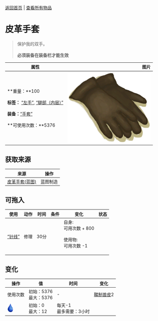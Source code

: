 [返回首页](index.md)   |  [查看所有物品](object.md)
# 皮革手套  
> 保护我的双手。<br><br><b>必须装备在装备栏才能生效</b>  
  
  属性  |   图片   
 ----  |  ----:   
 **重量：**100<br><br>**标签：**	[“左手”](tag_Hands.md), [“腿部（内层）”](tag_Clothing.md)<br><br>**装备：**[“手套”](eTag_Hands.md)<br><br>**可使用次数：**5376  |  ![](Sprite/GlovesLeather.png)   
  
## 获取来源  
来源  |  操作  
----  |  ----  
[皮革手套(蓝图)](Bp_LeatherGloves.md)  |  蓝图制造  
## 可拖入  
使用  |  动作  |  时间  |  条件  |  变化  |  状态  
----  |  ----  |  ----  |  ----  |  ----  |  ----  
[“针线”](tag_ThreadedNeedle.md)  |  修理  |  30分  |    |  自身:<br>可用次数 + 800<br><br>使用物:<br>可用次数  -1<br><br>  |    
## 变化  
操作  |  值  |  时间  |  变化  
----  |  ----  |  ----  |  ----  
使用次数  |  初始：5376<br>最大：5376  |  -  |  [鞣制兽皮](CuredSkin.md)2   
<img decoding="async" src="Sprite/Thirst.png" style="height:30px;">  |  初始：0<br>最大：12  |  每天-1<br>最多需要：3小时  |    
